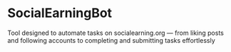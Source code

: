 # SocialEarningBot
Tool designed to automate tasks on socialearning.org — from liking posts and following accounts to completing and submitting tasks effortlessly
